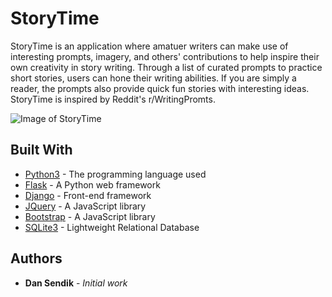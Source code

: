 # StoryTime

StoryTime is an application where amatuer writers can make use of interesting prompts, imagery, and others' contributions to help inspire their own creativity in story writing. Through a list of curated prompts to practice short stories, users can hone their writing abilities. If you are simply a reader, the prompts also provide quick fun stories with interesting ideas. StoryTime is inspired by Reddit's r/WritingPromts.

![Image of StoryTime](https://github.com/dsendik/StoryTime/blob/master/Screen%20Shot%202019-08-24%20at%2010.12.27%20PM.png)

## Built With

* [Python3](https://docs.python.org/3/) - The programming language used
* [Flask](https://www.fullstackpython.com/flask.html) - A Python web framework
* [Django](https://docs.djangoproject.com/en/2.2/) - Front-end framework
* [JQuery](https://api.jquery.com/) - A JavaScript library
* [Bootstrap](https://getbootstrap.com/docs/4.1/getting-started/introduction/) - A JavaScript library
* [SQLite3](https://www.sqlite.org/index.html) - Lightweight Relational Database


## Authors

* **Dan Sendik** - *Initial work*
